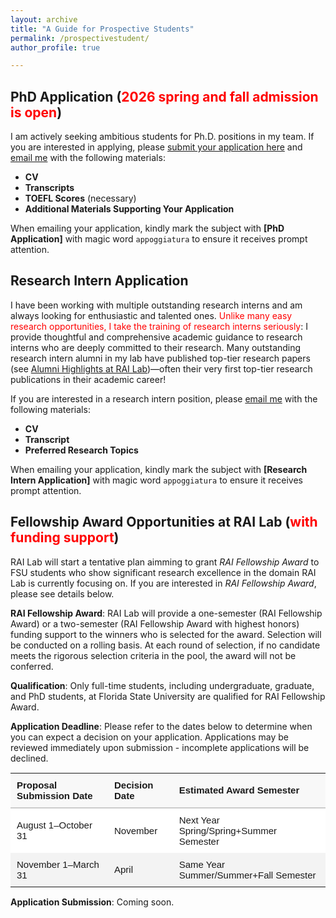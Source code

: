 ```yaml
---
layout: archive
title: "A Guide for Prospective Students"
permalink: /prospectivestudent/
author_profile: true

---
```


## PhD Application (<span style="color:red">2026 spring and fall admission is open</span>)

I am actively seeking ambitious students for Ph.D. positions in my team. If you are interested in applying, please [submit your application here](https://www.cs.fsu.edu/admissions/graduate-admissions/) and [email me](mailto:yd24f@fsu.edu) with the following materials:

- **CV**
- **Transcripts**
- **TOEFL Scores** (necessary)
- **Additional Materials Supporting Your Application**

When emailing your application, kindly mark the subject with **[PhD Application]** with magic word ``appoggiatura`` to ensure it receives prompt attention.


## Research Intern Application

I have been working with multiple outstanding research interns and am always looking for enthusiastic and talented ones. <span style="color:red">Unlike many easy research opportunities, I take the training of research interns seriously</span>: I provide thoughtful and comprehensive academic guidance to research interns who are deeply committed to their research. Many outstanding research intern alumni in my lab have published top-tier research papers (see [Alumni Highlights at RAI Lab](https://yushundong.github.io//students/))—often their very first top-tier research publications in their academic career!

If you are interested in a research intern position, please [email me](mailto:yd24f@fsu.edu) with the following materials:

- **CV**
- **Transcript**
- **Preferred Research Topics**

When emailing your application, kindly mark the subject with **[Research Intern Application]** with magic word ``appoggiatura`` to ensure it receives prompt attention.

## Fellowship Award Opportunities at RAI Lab (<span style="color:red">with funding support</span>)

RAI Lab will start a tentative plan aimming to grant _RAI Fellowship Award_ to FSU students who show significant research excellence in the domain RAI Lab is currently focusing on. If you are interested in _RAI Fellowship Award_, please see details below.

**RAI Fellowship Award**: RAI Lab will provide a one-semester (RAI Fellowship Award) or a two-semester (RAI Fellowship Award with highest honors) funding support to the winners who is selected for the award. Selection will be conducted on a rolling basis. At each round of selection, if no candidate meets the rigorous selection criteria in the pool, the award will not be conferred.

**Qualification**: Only full-time students, including undergraduate, graduate, and PhD students, at Florida State University are qualified for RAI Fellowship Award.

**Application Deadline**: Please refer to the dates below to determine when you can expect a decision on your application. Applications may be reviewed immediately upon submission - incomplete applications will be declined.

<!-- begin custom styled table -->
<table style="border-collapse: collapse; width: 100%; font-family: sans-serif; font-size: 15px;">
  <thead>
    <tr style="background-color: #f8f8f8; text-align: left;">
      <th style="padding: 10px; border-bottom: 2px solid #ccc;">Proposal Submission Date</th>
      <th style="padding: 10px; border-bottom: 2px solid #ccc;">Decision Date</th>
      <th style="padding: 10px; border-bottom: 2px solid #ccc;">Estimated Award Semester</th>
    </tr>
  </thead>
  <tbody>
    <tr style="background-color: #ffffff;">
      <td style="padding: 10px;">August 1–October 31</td>
      <td style="padding: 10px;">November</td>
      <td style="padding: 10px;">Next Year Spring/Spring+Summer Semester</td>
    </tr>
    <tr style="background-color: #f3f3f3;">
      <td style="padding: 10px;">November 1–March 31</td>
      <td style="padding: 10px;">April</td>
      <td style="padding: 10px;">Same Year Summer/Summer+Fall Semester</td>
    </tr>
  </tbody>
</table>
<!-- end table -->


**Application Submission**: Coming soon.


